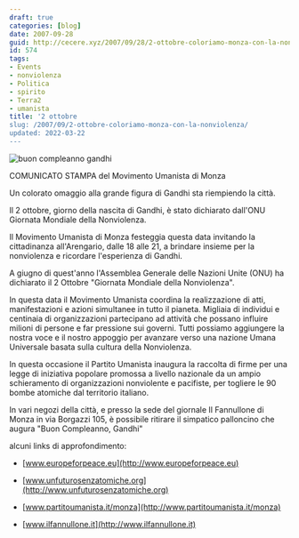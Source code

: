 ```yaml
---
draft: true
categories: [blog]
date: 2007-09-28
guid: http://cecere.xyz/2007/09/28/2-ottobre-coloriamo-monza-con-la-nonviolenza/
id: 574
tags:
- Events
- nonviolenza
- Politica
- spirito
- Terra2
- umanista
title: '2 ottobre
slug: /2007/09/2-ottobre-coloriamo-monza-con-la-nonviolenza/
updated: 2022-03-22
---
```


![buon compleanno gandhi](http://cecere.xyz/wp-content/uploads/sites/3/2007/09/pallocini_nonviolenza.jpg)

COMUNICATO STAMPA del Movimento Umanista di Monza

Un colorato omaggio alla grande figura di Gandhi sta riempiendo la città.

Il 2 ottobre, giorno della nascita di Gandhi, è stato dichiarato dall'ONU Giornata Mondiale della Nonviolenza.
  
Il Movimento Umanista di Monza festeggia questa data invitando la cittadinanza all'Arengario, dalle 18 alle 21, a brindare insieme per la nonviolenza e ricordare l'esperienza di Gandhi.

A giugno di quest'anno l'Assemblea Generale delle Nazioni Unite (ONU) ha dichiarato il 2 Ottobre "Giornata Mondiale della Nonviolenza".
  
In questa data il Movimento Umanista coordina la realizzazione di atti, manifestazioni e azioni simultanee in tutto il pianeta. Migliaia di individui e centinaia di organizzazioni partecipano ad attività che possano influire milioni di persone e far pressione sui governi. Tutti possiamo aggiungere la nostra voce e il nostro appoggio per avanzare verso una nazione Umana Universale basata sulla cultura della Nonviolenza.

In questa occasione il Partito Umanista inaugura la raccolta di firme per una legge di iniziativa popolare promossa a livello nazionale da un ampio schieramento di organizzazioni nonviolente e pacifiste, per togliere le 90 bombe atomiche dal territorio italiano.

In vari negozi della città, e presso la sede del giornale Il Fannullone di Monza in via Borgazzi 105, è possibile ritirare il simpatico palloncino che augura "Buon Compleanno, Gandhi"

alcuni links di approfondimento:
  
- [www.europeforpeace.eu](http://www.europeforpeace.eu)
  
- [www.unfuturosenzatomiche.org](http://www.unfuturosenzatomiche.org)
  
- [www.partitoumanista.it/monza](http://www.partitoumanista.it/monza)
  
- [www.ilfannullone.it](http://www.ilfannullone.it)